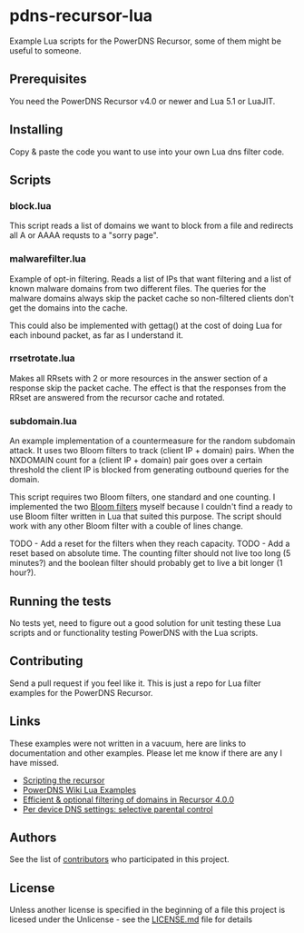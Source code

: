 # pdns-recursor-lua
Example Lua scripts for the PowerDNS Recursor, some of them might be useful to someone.

## Prerequisites
You need the PowerDNS Recursor v4.0 or newer and Lua 5.1 or LuaJIT.

## Installing
Copy & paste the code you want to use into your own Lua dns filter code.

## Scripts

### block.lua
This script reads a list of domains we want to block from a file and redirects all A or AAAA requsts to a "sorry page".

### malwarefilter.lua
Example of opt-in filtering. Reads a list of IPs that want filtering and a list of known malware domains from two different files. The queries for the malware domains always skip the packet cache so non-filtered clients don't get the domains into the cache.

This could also be implemented with gettag() at the cost of doing Lua for each inbound packet, as far as I understand it.

### rrsetrotate.lua
Makes all RRsets with 2 or more resources in the answer section of a response skip the packet cache. The effect is that the responses from the RRset are answered from the recursor cache and rotated.

### subdomain.lua
An example implementation of a countermeasure for the random subdomain attack. It uses two Bloom filters to track (client IP + domain) pairs. When the NXDOMAIN count for a (client IP + domain) pair goes over a certain threshold the client IP is blocked from generating outbound queries for the domain.

This script requires two Bloom filters, one standard and one counting. I implemented the two [Bloom filters](https://github.com/mikalsande/lua-bloom-count) myself because I couldn't find a ready to use Bloom filter written in Lua that suited this purpose. The script should work with any other Bloom filter with a couble of lines change.

TODO - Add a reset for the filters when they reach capacity.
TODO - Add a reset based on absolute time. The counting filter should not live too long (5 minutes?) and the boolean filter should probably get to live a bit longer (1 hour?).

## Running the tests
No tests yet, need to figure out a good solution for unit testing these Lua scripts and or functionality testing PowerDNS with the Lua scripts.

## Contributing
Send a pull request if you feel like it. This is just a repo for Lua filter examples for the PowerDNS Recursor.

## Links
These examples were not written in a vacuum, here are links to documentation and other examples. Please let me know if there are any I have missed.
* [Scripting the recursor](https://doc.powerdns.com/md/recursor/scripting/)
* [PowerDNS Wiki Lua Examples](https://github.com/PowerDNS/pdns/wiki/Lua-Examples-(Recursor))
* [Efficient & optional filtering of domains in Recursor 4.0.0](https://blog.powerdns.com/2016/01/19/efficient-optional-filtering-of-domains-in-recursor-4-0-0/)
* [Per device DNS settings: selective parental control](https://blog.powerdns.com/2016/01/27/per-device-dns-settings-selective-parental-control/)

## Authors
See the list of [contributors](https://github.com/mikalsande/pdns-recursor-lua/graphs/contributors) who participated in this project.

## License
Unless another license is specified in the beginning of a file this project is licesed under the Unlicense - see the [LICENSE.md](LICENSE.md) file for details

